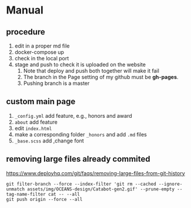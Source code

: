 # Manual

## procedure
1. edit in a proper md file
2. docker-compose up
3. check in the local port
4. stage and push to check it is uploaded on the website
   1. Note that deploy and push both together will make it fail
   2. The branch in the Page setting of my github must be __gh-pages__.
   3. Pushing branch is a master

## custom main page
1. `_config.yml` add feature, e.g., honors and award
2. `about` add feature
3. edit `index.html`
4. make a corresponding folder `_honors` and add `.md` files
5. `_base.scss` add ,change font

## removing large files already commited
https://www.deployhq.com/git/faqs/removing-large-files-from-git-history
```
git filter-branch --force --index-filter 'git rm --cached --ignore-unmatch assets/img/OCEANS-design/Catabot-gen2.gif' --prune-empty --tag-name-filter cat -- --all
git push origin --force --all
```